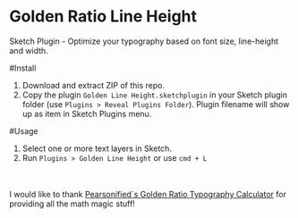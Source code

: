 # Golden Ratio Line Height
Sketch Plugin - Optimize your typography based on font size, line-height and width.


#Install
1. Download and extract ZIP of this repo.
2. Copy the plugin ``Golden Line Height.sketchplugin`` in your Sketch plugin folder (use ``Plugins > Reveal Plugins Folder``).
Plugin filename will show up as item in Sketch Plugins menu.
  
#Usage
1. Select one or more text layers in Sketch. 
2. Run ``Plugins > Golden Line Height`` or use ``cmd + L``

<br><br>
I would like to thank <a href="http://www.pearsonified.com/typography/">Pearsonified´s Golden Ratio Typography Calculator</a> for providing all the math magic stuff! 
